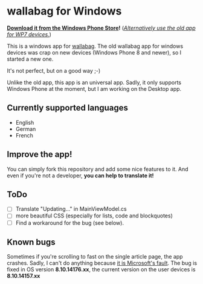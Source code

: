 wallabag for Windows
================
**[Download it from the Windows Phone Store](http://www.windowsphone.com/en-US/store/app/wallabag/d5226cf1-f422-4e00-996c-88e9c5233332)!**
(*[Alternatively use the old app for WP7 devices.](http://www.windowsphone.com/en-us/store/app/wallabag/ff890514-348c-4d0b-9b43-153fff3f7450)*)

This is a windows app for [wallabag](http://wallabag.org).
The old wallabag app for windows devices was crap on new devices (Windows Phone 8 and newer), so I started a new one.

It's not perfect, but on a good way ;-)

Unlike the old app, this app is an universal app. Sadly, it only supports Windows Phone at the moment, but I am working on the Desktop app.

## Currently supported languages
- English
- German
- French

## Improve the app!
You can simply fork this repository and add some nice features to it.
And even if you're not a developer, **you can help to translate it!**

## ToDo
- [ ] Translate "Updating..." in MainViewModel.cs
- [ ] more beautiful CSS (especially for lists, code and blockquotes)
- [ ] Find a workaround for the bug (see below).

## Known bugs
Sometimes if you're scrolling to fast on the single article page, the app crashes.
Sadly, I can't do anything because [it is Microsoft's fault](https://social.msdn.microsoft.com/Forums/windowsapps/en-US/854abfa2-5312-4583-92d9-26430c7f5d9c/universal-app-webview-crashing-when-scrolling-windows-phone-81?forum=wpdevelop#006e77f5-474f-4162-8b90-86d4ea5c8d58).
The bug is fixed in OS version **8.10.14176.xx**, the current version on the user devices is **8.10.14157.xx**
